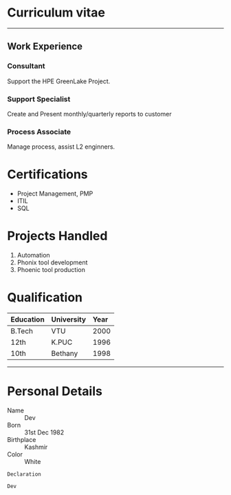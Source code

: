 

# Curriculum vitae
---
## Work Experience

### Consultant

Support the HPE GreenLake Project.

### Support Specialist

Create and Present monthly/quarterly reports to customer

### Process Associate

Manage process, assist L2 enginners.

# Certifications

*   Project Management, PMP
*   ITIL
*   SQL

# Projects Handled

1.  Automation
2.  Phonix tool development
3.  Phoenic tool production

# Qualification

| Education    | University        | Year |
|:-------------|:------------------|:------|
| B.Tech       | VTU               | 2000  |
| 12th         | K.PUC             | 1996  |
| 10th         | Bethany           | 1998  |



* * *



# Personal Details

<dl>
<dt>Name</dt>
<dd>Dev</dd>
<dt>Born</dt>
<dd>31st Dec 1982</dd>
<dt>Birthplace</dt>
<dd>Kashmir</dd>
<dt>Color</dt>
<dd>White</dd>
</dl>

```
Declaration
```

```
Dev
```
